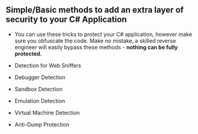 ## Simple/Basic methods to add an extra layer of security to your C# Application

- You can use these tricks to protect your C# application, however make sure you obfuscate the code. Make no mistake, a skilled reverse engineer will easily bypass 
these methods - **nothing can be fully protected.**


- Detection for Web Sniffers
- Debugger Detection
- Sandbox Detection
- Emulation Detection
- Virtual Machine Detection
- Anti-Dump Protection

